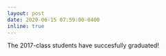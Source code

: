```yaml
---
layout: post
date: 2020-06-15 07:59:00-0400
inline: true
---
```


The 2017-class students have succesfully graduated! 